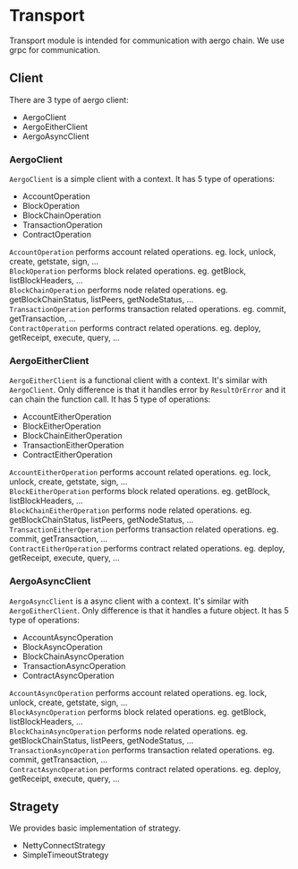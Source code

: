 # Transport

Transport module is intended for communication with aergo chain. We use grpc for communication.

## Client

There are 3 type of aergo client:
* AergoClient
* AergoEitherClient
* AergoAsyncClient

### AergoClient

`AergoClient` is a simple client with a context. It has 5 type of operations:
* AccountOperation
* BlockOperation
* BlockChainOperation
* TransactionOperation
* ContractOperation

`AccountOperation` performs account related operations. eg. lock, unlock, create, getstate, sign, ...  
`BlockOperation` performs block related operations. eg. getBlock, listBlockHeaders, ...  
`BlockChainOperation` performs node related operations. eg. getBlockChainStatus, listPeers, getNodeStatus, ...  
`TransactionOperation` performs transaction related operations. eg. commit, getTransaction, ...  
`ContractOperation` performs contract related operations. eg. deploy, getReceipt, execute, query, ...


### AergoEitherClient

`AergoEitherClient` is a functional client with a context. It's similar with `AergoClient`. Only difference is that it handles error by `ResultOrError` and it can chain the function call. It has 5 type of operations:
* AccountEitherOperation
* BlockEitherOperation
* BlockChainEitherOperation
* TransactionEitherOperation
* ContractEitherOperation

`AccountEitherOperation` performs account related operations. eg. lock, unlock, create, getstate, sign, ...  
`BlockEitherOperation` performs block related operations. eg. getBlock, listBlockHeaders, ...  
`BlockChainEitherOperation` performs node related operations. eg. getBlockChainStatus, listPeers, getNodeStatus, ...  
`TransactionEitherOperation` performs transaction related operations. eg. commit, getTransaction, ...  
`ContractEitherOperation` performs contract related operations. eg. deploy, getReceipt, execute, query, ...


### AergoAsyncClient

`AergoAsyncClient` is a async client with a context. It's similar with `AergoEitherClient`. Only difference is that it handles a future object. It has 5 type of operations:
* AccountAsyncOperation
* BlockAsyncOperation
* BlockChainAsyncOperation
* TransactionAsyncOperation
* ContractAsyncOperation

`AccountAsyncOperation` performs account related operations. eg. lock, unlock, create, getstate, sign, ...  
`BlockAsyncOperation` performs block related operations. eg. getBlock, listBlockHeaders, ...  
`BlockChainAsyncOperation` performs node related operations. eg. getBlockChainStatus, listPeers, getNodeStatus, ...  
`TransactionAsyncOperation` performs transaction related operations. eg. commit, getTransaction, ...  
`ContractAsyncOperation` performs contract related operations. eg. deploy, getReceipt, execute, query, ...


## Stragety

We provides basic implementation of strategy.
* NettyConnectStrategy
* SimpleTimeoutStrategy
